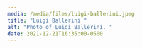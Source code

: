 ```yaml
---
media: /media/files/luigi-ballerini.jpeg
title: "Luigi Ballerini "
alt: "Photo of Luigi Ballerini. "
date: 2021-12-21T16:35:00-0500
---
```

